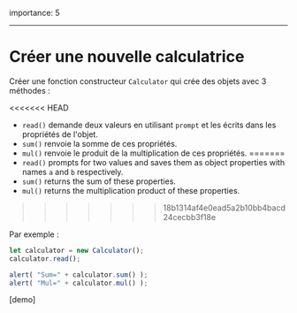 importance: 5

---

# Créer une nouvelle calculatrice

Créer une fonction constructeur `Calculator` qui crée des objets avec 3 méthodes :

<<<<<<< HEAD
- `read()` demande deux valeurs en utilisant `prompt` et les écrits dans les propriétés de l'objet.
- `sum()` renvoie la somme de ces propriétés.
- `mul()` renvoie le produit de la multiplication de ces propriétés.
=======
- `read()` prompts for two values and saves them as object properties with names `a` and `b` respectively.
- `sum()` returns the sum of these properties.
- `mul()` returns the multiplication product of these properties.
>>>>>>> 18b1314af4e0ead5a2b10bb4bacd24cecbb3f18e

Par exemple :

```js
let calculator = new Calculator();
calculator.read();

alert( "Sum=" + calculator.sum() );
alert( "Mul=" + calculator.mul() );
```

[demo]
